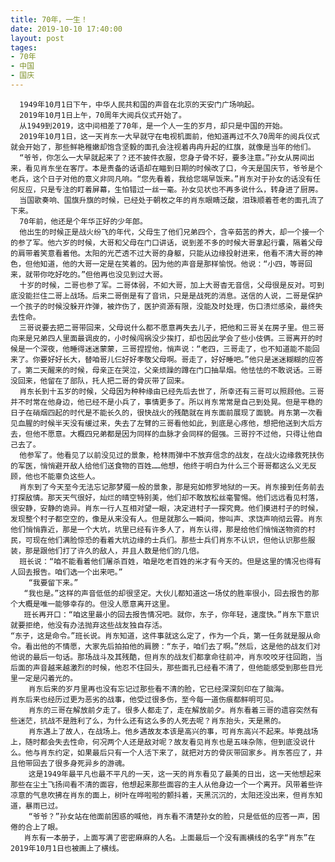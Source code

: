 ```yaml
---
title: 70年，一生！
date: 2019-10-10 17:40:00
layout: post
tages:
- 70年
- 中国
- 国庆
---
```


      1949年10月1日下午，中华人民共和国的声音在北京的天安门广场响起。
      2019年10月1日上午，70周年大阅兵仪式开始了。
      从1949到2019，这中间相差了70年，是一个人一生的岁月，却只是中国的开始。
      2019年10月1日，这一天肖东一大早就守在电视机面前，他知道再过不久70周年的阅兵仪式就会开始了，那些鲜艳稚嫩却饱含坚毅的面孔会注视着冉冉升起的红旗，就像是当年的他们。
      “爷爷，你怎么一大早就起来了？还不披件衣服，您身子骨不好，要多注意。”孙女从房间出来，看见肖东坐在客厅。本是责备的话语却在瞄到日期的时候改了口，今天是国庆节，爷爷是个老兵，这个日子对他的意义非同凡响。“您先看着，我给您端早饭来。”肖东对于孙女的话没有任何反应，只是专注的盯着屏幕，生怕错过一丝一毫。孙女见状也不再多说什么，转身进了厨房。
      当国歌奏响、国旗升旗的时候，已经处于朝枚之年的肖东眼睛泛酸，泪珠顺着苍老的面孔流了下来。
      70年前，他还是个年华正好的少年郎。
      他出生的时候正是战火纷飞的年代，父母生了他们兄弟四个，含辛茹苦的养大，却一个接一个的参了军。他六岁的时候，大哥和父母在门口讲话，说到差不多的时候大哥拿起行囊，隔着父母的肩带着笑意看着他。太阳的光芒透不过大哥的身躯，只能从边缘投射进来，他看不清大哥的神色，但他知道，他的大哥一定是在笑着的。因为他的声音是那样愉悦。他说：“小四，等哥回来，就带你吃好吃的。”但他再也没见到过大哥。
      十岁的时候，二哥也参了军。二哥体弱，不如大哥，加上大哥杳无音信，父母很是反对。可到底没能拦住二哥上战场。后来二哥倒是有了音讯，只是是战死的消息。送信的人说，二哥是保护一个孩子的时候没躲开炸弹，被炸伤了，医护资源有限，没能及时处理，伤口溃烂感染，最终失去性命。
      三哥说要去把二哥带回来，父母说什么都不愿意再失去儿子，把他和三哥关在房子里。但三哥向来是兄弟四人里面最调皮的，小时候闯祸没少挨打，却也因此学会了些小伎俩。三哥离开的时候是一个深夜，他睡得迷迷蒙蒙，三哥捏捏他，悄声说：“老四，三哥走了，也不知道能不能回来了。你要好好长大，替咱哥儿仨好好孝敬父母啊。哥走了，好好睡吧。”他只是迷迷糊糊的应答了。第二天醒来的时候，母亲正在哭泣，父亲烦躁的蹲在门口抽旱烟。他怯怯的不敢说话。三哥没回来，他留在了部队，托人把二哥的骨灰带了回来。     
      肖东长到十五岁的时候，父母因为种种缘由已经先后去世了，所幸还有三哥可以照顾他。三哥并不时常在他身边，他已经不是小兵了，事情更多了。所以肖东常常是自己到处晃。但是平稳的日子在硝烟四起的时代是不能长久的，很快战火的残酷就在肖东面前展现了面貌。肖东第一次看见血腥的时候半天没有缓过来，失去了左臂的三哥看他如此，到底是心疼他，想把他送到大后方去，但他不愿意。大概四兄弟都是因为同样的血脉才会同样的倔强。三哥拧不过他，只得让他自己去了。
      他参军了。他看见了以前没见过的景象，枪林雨弹中不放弃信念的战友，在战火边缘救死扶伤的军医，悄悄避开敌人给他们送食物的百姓……他想，他终于明白为什么三个哥哥都这么义无反顾，他也不能辜负这些人。
      肖东到了今天至今无法忘记那梦魇一般的景象，那是宛如修罗地狱的一天。肖东接到任务前去打探敌情。那天天气很好，灿烂的晴空特别美，他们却不敢放松丝毫警惕。他们远远看见村落，很安静，安静的诡异。肖东一行人互相对望一眼，决定进村子一探究竟。他们摸进村子的时候，发现整个村子都空空的，像是从来没有人。但是就那么一瞬间，惨叫声、求饶声响彻云霄。肖东他们悄悄靠近，那是一个大坑，坑里已经有许多人了，肖东认得，那是给他们悄悄送物资的村民，可现在他们满脸惊恐的看着大坑边缘的士兵们。那些士兵们肖东不认识，但他认识那些服装，那是跟他们打了许久的敌人，并且人数是他们的几倍。
      班长说：“咱不能看着他们屠杀百姓，咱是吃老百姓的米才有今天的。但是这里的情况也得有人回去报告。咱们选一个出来吧。”
        “我要留下来。”
       “我也是。”这样的声音低低的却很坚定。大伙儿都知道这一场仗的胜率很小，回去报告的那个大概是唯一能够幸存的。但没人愿意离开这里。
       班长再开口：“咱这里最小的回去报告情况吧。就你，东子，你年轻，速度快。”肖东下意识就要拒绝，他没有办法抛弃这些战友独自存活。
    “东子，这是命令。”班长说。肖东知道，这件事就这么定了，作为一个兵，第一任务就是服从命令。看出他的不情愿，大家先后拍拍他的肩膀：“东子，咱们去了啊。”然后，这是他的战友们对他说的最后一句话。那场战斗及其残酷，但肖东的战友们都拿命往前冲，肖东咬咬牙往回跑，当后面的声音越来越激烈的时候，他忍不住回头，那些面孔已经看不清了，但他能感受到那些目光里一定是闪着光的。
        肖东后来的岁月里再也没有忘记过那些看不清的脸，它已经深深刻印在了脑海。
    肖东后来也经历过更为恶劣的战事，他受过很多伤，至今每一道伤痕都鲜明可见。
        肖东的三哥在解放前夕走了。很多人都走了，走在解放前夕。肖东看着三哥的遗容突然有些迷茫，抗战不是胜利了么，为什么还有这么多的人死去呢？肖东抬头，天是黑的。
        肖东遇上了故人，在战场上。他乡遇故友本该是高兴的事，可肖东高兴不起来。毕竟战场上，随时都会失去性命，何况两个人还是敌对呢？故友看见肖东也是五味杂陈，但到底没说什么。他与肖东约定，如果最后只有一个人活下来了，就把对方的骨灰带回家乡。肖东答应了，并且他带回去了很多身死异乡的游魂。
        这是1949年最平凡也最不平凡的一天，这一天的肖东看见了最美的日出，这一天他想起来那些在尘土飞扬间看不清的面容，他想起来那些面容的主人从他身边一个一个离开。风带着些许凉意的气息吹拂在肖东的面上，树叶在哗啦啦的颤抖着，天黑沉沉的，太阳还没出来，但肖东知道，暴雨已过。
        “爷爷？”孙女站在他面前困惑的喊他，肖东看不清楚孙女的脸，只是低低的应答一声，困倦的合上了眼。
       肖东有一本册子，上面写满了密密麻麻的人名。上面最后一个没有画横线的名字“肖东”在2019年10月1日也被画上了横线。

